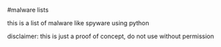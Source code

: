#malware lists

this is a list of malware like spyware using python

disclaimer: this is just a proof of concept, do not use without permission
